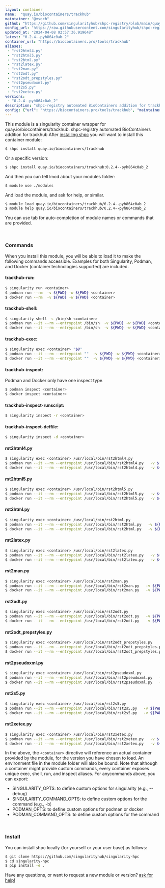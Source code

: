 ```yaml
---
layout: container
name:  "quay.io/biocontainers/trackhub"
maintainer: "@vsoch"
github: "https://github.com/singularityhub/shpc-registry/blob/main/quay.io/biocontainers/trackhub/container.yaml"
config_url: "https://raw.githubusercontent.com/singularityhub/shpc-registry/main/quay.io/biocontainers/trackhub/container.yaml"
updated_at: "2024-04-08 02:57:36.919648"
latest: "0.2.4--pyh864c0ab_2"
container_url: "https://biocontainers.pro/tools/trackhub"
aliases:
 - "rst2html4.py"
 - "rst2html5.py"
 - "rst2html.py"
 - "rst2latex.py"
 - "rst2man.py"
 - "rst2odt.py"
 - "rst2odt_prepstyles.py"
 - "rst2pseudoxml.py"
 - "rst2s5.py"
 - "rst2xetex.py"
versions:
 - "0.2.4--pyh864c0ab_2"
description: "shpc-registry automated BioContainers addition for trackhub"
config: {"url": "https://biocontainers.pro/tools/trackhub", "maintainer": "@vsoch", "description": "shpc-registry automated BioContainers addition for trackhub", "latest": {"0.2.4--pyh864c0ab_2": "sha256:e1f05980c715d8bc8d77430a71b1a8a6a91fc21647f422b9e1223c3dbb44b3e0"}, "tags": {"0.2.4--pyh864c0ab_2": "sha256:e1f05980c715d8bc8d77430a71b1a8a6a91fc21647f422b9e1223c3dbb44b3e0"}, "docker": "quay.io/biocontainers/trackhub", "aliases": {"rst2html4.py": "/usr/local/bin/rst2html4.py", "rst2html5.py": "/usr/local/bin/rst2html5.py", "rst2html.py": "/usr/local/bin/rst2html.py", "rst2latex.py": "/usr/local/bin/rst2latex.py", "rst2man.py": "/usr/local/bin/rst2man.py", "rst2odt.py": "/usr/local/bin/rst2odt.py", "rst2odt_prepstyles.py": "/usr/local/bin/rst2odt_prepstyles.py", "rst2pseudoxml.py": "/usr/local/bin/rst2pseudoxml.py", "rst2s5.py": "/usr/local/bin/rst2s5.py", "rst2xetex.py": "/usr/local/bin/rst2xetex.py"}}
---
```


This module is a singularity container wrapper for quay.io/biocontainers/trackhub.
shpc-registry automated BioContainers addition for trackhub
After [installing shpc](#install) you will want to install this container module:


```bash
$ shpc install quay.io/biocontainers/trackhub
```

Or a specific version:

```bash
$ shpc install quay.io/biocontainers/trackhub:0.2.4--pyh864c0ab_2
```

And then you can tell lmod about your modules folder:

```bash
$ module use ./modules
```

And load the module, and ask for help, or similar.

```bash
$ module load quay.io/biocontainers/trackhub/0.2.4--pyh864c0ab_2
$ module help quay.io/biocontainers/trackhub/0.2.4--pyh864c0ab_2
```

You can use tab for auto-completion of module names or commands that are provided.

<br>

### Commands

When you install this module, you will be able to load it to make the following commands accessible.
Examples for both Singularity, Podman, and Docker (container technologies supported) are included.

#### trackhub-run:

```bash
$ singularity run <container>
$ podman run --rm  -v ${PWD} -w ${PWD} <container>
$ docker run --rm  -v ${PWD} -w ${PWD} <container>
```

#### trackhub-shell:

```bash
$ singularity shell -s /bin/sh <container>
$ podman run --it --rm --entrypoint /bin/sh  -v ${PWD} -w ${PWD} <container>
$ docker run --it --rm --entrypoint /bin/sh  -v ${PWD} -w ${PWD} <container>
```

#### trackhub-exec:

```bash
$ singularity exec <container> "$@"
$ podman run --it --rm --entrypoint ""  -v ${PWD} -w ${PWD} <container> "$@"
$ docker run --it --rm --entrypoint ""  -v ${PWD} -w ${PWD} <container> "$@"
```

#### trackhub-inspect:

Podman and Docker only have one inspect type.

```bash
$ podman inspect <container>
$ docker inspect <container>
```

#### trackhub-inspect-runscript:

```bash
$ singularity inspect -r <container>
```

#### trackhub-inspect-deffile:

```bash
$ singularity inspect -d <container>
```


#### rst2html4.py

```bash
$ singularity exec <container> /usr/local/bin/rst2html4.py
$ podman run --it --rm --entrypoint /usr/local/bin/rst2html4.py   -v ${PWD} -w ${PWD} <container> -c " $@"
$ docker run --it --rm --entrypoint /usr/local/bin/rst2html4.py   -v ${PWD} -w ${PWD} <container> -c " $@"
```


#### rst2html5.py

```bash
$ singularity exec <container> /usr/local/bin/rst2html5.py
$ podman run --it --rm --entrypoint /usr/local/bin/rst2html5.py   -v ${PWD} -w ${PWD} <container> -c " $@"
$ docker run --it --rm --entrypoint /usr/local/bin/rst2html5.py   -v ${PWD} -w ${PWD} <container> -c " $@"
```


#### rst2html.py

```bash
$ singularity exec <container> /usr/local/bin/rst2html.py
$ podman run --it --rm --entrypoint /usr/local/bin/rst2html.py   -v ${PWD} -w ${PWD} <container> -c " $@"
$ docker run --it --rm --entrypoint /usr/local/bin/rst2html.py   -v ${PWD} -w ${PWD} <container> -c " $@"
```


#### rst2latex.py

```bash
$ singularity exec <container> /usr/local/bin/rst2latex.py
$ podman run --it --rm --entrypoint /usr/local/bin/rst2latex.py   -v ${PWD} -w ${PWD} <container> -c " $@"
$ docker run --it --rm --entrypoint /usr/local/bin/rst2latex.py   -v ${PWD} -w ${PWD} <container> -c " $@"
```


#### rst2man.py

```bash
$ singularity exec <container> /usr/local/bin/rst2man.py
$ podman run --it --rm --entrypoint /usr/local/bin/rst2man.py   -v ${PWD} -w ${PWD} <container> -c " $@"
$ docker run --it --rm --entrypoint /usr/local/bin/rst2man.py   -v ${PWD} -w ${PWD} <container> -c " $@"
```


#### rst2odt.py

```bash
$ singularity exec <container> /usr/local/bin/rst2odt.py
$ podman run --it --rm --entrypoint /usr/local/bin/rst2odt.py   -v ${PWD} -w ${PWD} <container> -c " $@"
$ docker run --it --rm --entrypoint /usr/local/bin/rst2odt.py   -v ${PWD} -w ${PWD} <container> -c " $@"
```


#### rst2odt_prepstyles.py

```bash
$ singularity exec <container> /usr/local/bin/rst2odt_prepstyles.py
$ podman run --it --rm --entrypoint /usr/local/bin/rst2odt_prepstyles.py   -v ${PWD} -w ${PWD} <container> -c " $@"
$ docker run --it --rm --entrypoint /usr/local/bin/rst2odt_prepstyles.py   -v ${PWD} -w ${PWD} <container> -c " $@"
```


#### rst2pseudoxml.py

```bash
$ singularity exec <container> /usr/local/bin/rst2pseudoxml.py
$ podman run --it --rm --entrypoint /usr/local/bin/rst2pseudoxml.py   -v ${PWD} -w ${PWD} <container> -c " $@"
$ docker run --it --rm --entrypoint /usr/local/bin/rst2pseudoxml.py   -v ${PWD} -w ${PWD} <container> -c " $@"
```


#### rst2s5.py

```bash
$ singularity exec <container> /usr/local/bin/rst2s5.py
$ podman run --it --rm --entrypoint /usr/local/bin/rst2s5.py   -v ${PWD} -w ${PWD} <container> -c " $@"
$ docker run --it --rm --entrypoint /usr/local/bin/rst2s5.py   -v ${PWD} -w ${PWD} <container> -c " $@"
```


#### rst2xetex.py

```bash
$ singularity exec <container> /usr/local/bin/rst2xetex.py
$ podman run --it --rm --entrypoint /usr/local/bin/rst2xetex.py   -v ${PWD} -w ${PWD} <container> -c " $@"
$ docker run --it --rm --entrypoint /usr/local/bin/rst2xetex.py   -v ${PWD} -w ${PWD} <container> -c " $@"
```



In the above, the `<container>` directive will reference an actual container provided
by the module, for the version you have chosen to load. An environment file in the
module folder will also be bound. Note that although a container
might provide custom commands, every container exposes unique exec, shell, run, and
inspect aliases. For anycommands above, you can export:

 - SINGULARITY_OPTS: to define custom options for singularity (e.g., --debug)
 - SINGULARITY_COMMAND_OPTS: to define custom options for the command (e.g., -b)
 - PODMAN_OPTS: to define custom options for podman or docker
 - PODMAN_COMMAND_OPTS: to define custom options for the command

<br>

### Install

You can install shpc locally (for yourself or your user base) as follows:

```bash
$ git clone https://github.com/singularityhub/singularity-hpc
$ cd singularity-hpc
$ pip install -e .
```

Have any questions, or want to request a new module or version? [ask for help!](https://github.com/singularityhub/singularity-hpc/issues)